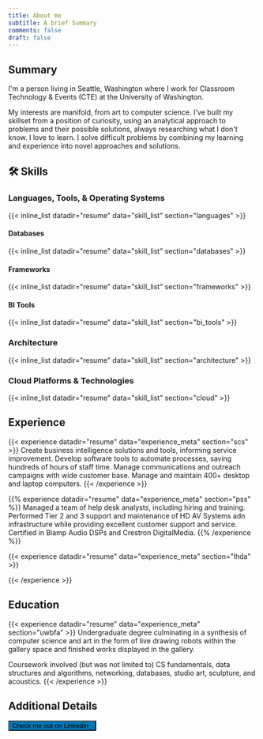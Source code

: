 ```yaml
---
title: About me
subtitle: A brief Summary
comments: false
draft: false
---
```


## Summary

I'm a person living in Seattle, Washington where I work for Classroom Technology & Events (CTE) at the University of Washington.

My interests are manifold, from art to computer science. I've built my skillset from a position of curiosity, using an analytical approach to problems and their possible solutions, always researching what I don't know. I love to learn. I solve difficult problems by combining my learning and experience into novel approaches and solutions.

## :hammer_and_wrench: Skills

### Languages, Tools, & Operating Systems

{{< inline_list datadir="resume" data="skill_list" section="languages" >}}

#### Databases

{{< inline_list datadir="resume" data="skill_list" section="databases" >}}

#### Frameworks

{{< inline_list datadir="resume" data="skill_list" section="frameworks" >}}

#### BI Tools

{{< inline_list datadir="resume" data="skill_list" section="bi_tools" >}}

### Architecture

{{< inline_list datadir="resume" data="skill_list" section="architecture" >}}

### Cloud Platforms & Technologies

{{< inline_list datadir="resume" data="skill_list" section="cloud" >}}

## <i class="fas fa-briefcase"></i> Experience

{{< experience datadir="resume" data="experience_meta" section="scs" >}}
Create business intelligence solutions and tools, informing service improvement. Develop software tools to automate processes, saving hundreds of hours of staff time. Manage communications and outreach campaigns with wide customer base. Manage and maintain 400+ desktop and laptop computers.
{{< /experience >}}

{{% experience datadir="resume" data="experience_meta" section="pss" %}}
Managed a team of help desk analysts, including hiring and training. Performed Tier 2 and 3 support and maintenance of HD AV Systems adn infrastructure while providing excellent customer support and service. Certified in Biamp Audio DSPs and Crestron DigitalMedia.
{{% /experience %}}

{{< experience datadir="resume" data="experience_meta" section="lhda" >}}

{{< /experience >}}

## <i class="fas fa-university"></i> Education

{{< experience datadir="resume" data="experience_meta" section="uwbfa" >}}
Undergraduate degree culminating in a synthesis of computer science and art in the form of live drawing robots within the gallery space and finished works displayed in the gallery.

Coursework involved (but was not limited to) CS fundamentals, data structures and algorithms, networking, databases, studio art, sculpture, and acoustics.
{{< /experience >}}

## Additional Details

[<button style="background-color:#0077b5" type="button" class="btn btn-primary">Check me out on Linkedin&nbsp;&nbsp;<span style="vertical-align:middle"><i class="fab fa-linkedin github-button"></i></span></button>][1]

[1]: "www.linkedin.com/in/chase-sawyer"


<!-- 
Development of both commercial and open source software applications and database systems that generate complex metrics and reports used by CTE and UW-IT management and other high level staff throughout the organization.

Manage and maintain 500+ desktop and laptop computers used in classrooms and by departmental staff. Provide technical evaluation, installation, maintenance and support of integrated classroom technology systems and related components. Provide Tier 2 support and perform configuration, diagnostic, repair, and testing functions.

I am using technologies, such as KNIME Analytics Platform and Tableau Desktop/Server, to mine, clean, process, visualize and report on data from ServiceNow, SQL Server, web services, and other sources. I develop software for desktops and open platforms in Java and Python, manage databases within desktop and reporting applications.

Recent projects involve providing real-time and historical data analysis and reporting on institutional performance metrics within Service-Now, developing an open source RFID-based access control solution for classroom equipment using CAD to design 3D printed parts and open source hardware for integrated systems, and managing marketing/communications campaigns to campus stakeholders and customers.

doing HD AV installation, maintenance, and support; I also design and implement business intelligence systems, working with teammates to define and measure performance for UW-IT, CTE, and others. Finally, I design and implement systems and processes that automate or improve workflows for members of CTE. I graduated from the UW back in 2013, designing and building robots that make drawings using open source hardware and software. 

I've been working at the University of Washington since 2009 as a(n):

- Event Assistant
- Lead Help Desk Analyst
- Program Support Supervisor I
- Senior Computer Specialist (current)
 -->
